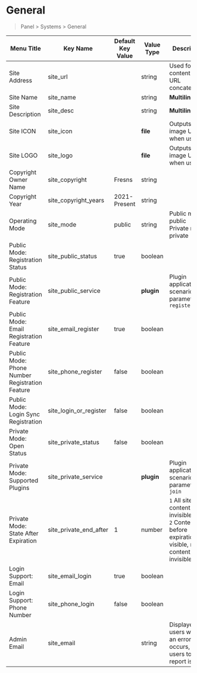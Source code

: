 # General

> Panel > Systems > General

| Menu Title | Key Name | Default Key Value | Value Type | Description |
| --- | --- | --- | --- | --- |
| Site Address | site_url |  | string | Used for content Web URL concatenation |
| Site Name | site_name |  | string | **Multilingual** |
| Site Description | site_desc |  | string | **Multilingual** |
| Site ICON | site_icon |  | **file** | Outputs image URL when used |
| Site LOGO | site_logo |  | **file** | Outputs image URL when used |
| Copyright Owner Name | site_copyright | Fresns | string |  |
| Copyright Year | site_copyright_years | 2021-Present | string |  |
| Operating Mode | site_mode | public | string | Public mode public<br>Private mode private |
| Public Mode: Registration Status | site_public_status | true | boolean |  |
| Public Mode: Registration Feature | site_public_service |  | **plugin** | Plugin application scenario parameter `register` |
| Public Mode: Email Registration Feature | site_email_register | true | boolean |  |
| Public Mode: Phone Number Registration Feature | site_phone_register | false | boolean |  |
| Public Mode: Login Sync Registration | site_login_or_register | false | boolean |  |
| Private Mode: Open Status | site_private_status | false | boolean |  |
| Private Mode: Supported Plugins | site_private_service |  | **plugin** | Plugin application scenario parameter `join` |
| Private Mode: State After Expiration | site_private_end_after | 1 | number | `1` All site content is invisible<br>`2` Content before expiration is visible, new content is invisible |
| Login Support: Email | site_email_login | true | boolean |  |
| Login Support: Phone Number | site_phone_login | false | boolean |  |
| Admin Email | site_email |  | string | Displayed to users when an error occurs, for users to report issues. |
